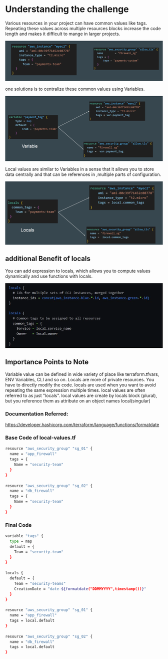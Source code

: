 # Understanding the challenge
Various resources in your project can have common values like tags.
Repeating these values across multiple resources blocks increase the code length and makes it difficult to mange in larger projects.

![My Image](images/image1.png)

one solutions is to centralize these common values using Variables.

![My Image](images/image2.png)

Local values are similar to Variables in a sense that it allows you to store data centrally and that can be references in ,multiple parts of configuration.

![My Image](images/image3.png)

## additional Benefit of locals 
You can add expression to locals, which allows you to compute values dynamically and use functions with locals.

![My Image](images/image4.png)

## Importance Points to Note
Variable value can be defined in wide variety of place like terraform.tfvars, ENV Variables, CLI and so on.
Locals are more of private resources. You have to directly modify the code.
locals are used when you want to avoid repeating the same expression multiple times.
local values are often referred to as just "locals".
local values are create by locals block (plural), but you reference them as attribute on an object names local(singular)

### Documentation Referred:

https://developer.hashicorp.com/terraform/language/functions/formatdate

### Base Code of local-values.tf

```sh
resource "aws_security_group" "sg_01" {
  name = "app_firewall"
  tags = {
    Name = "security-team"
  }
}

resource "aws_security_group" "sg_02" {
  name = "db_firewall"
  tags = {
    Name = "security-team"
  }
}

```

### Final Code

```sh
variable "tags" {
  type = map
  default = {
    Team = "security-team"
  }
}

locals {
  default = {
    Team = "security-teams"
    CreationDate = "date-${formatdate("DDMMYYYY",timestamp())}"
  }
}

resource "aws_security_group" "sg_01" {
  name = "app_firewall"
  tags = local.default
}

resource "aws_security_group" "sg_02" {
  name = "db_firewall"
  tags = local.default
}
```
